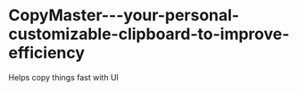 # CopyMaster---your-personal-customizable-clipboard-to-improve-efficiency
Helps copy things fast with UI
